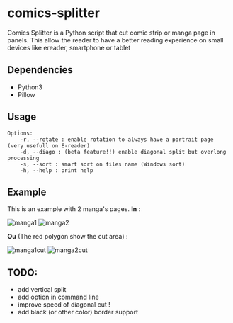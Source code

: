 # comics-splitter
Comics Splitter is a Python script that cut comic strip or manga page in panels. This allow the reader to have a better reading experience on small devices like ereader, smartphone or tablet 

## Dependencies
* Python3
* Pillow

## Usage
```python3 comics_splitter.py -i <inputDir> -o <outputDir>
Options:
    -r, --rotate : enable rotation to always have a portrait page (very usefull on E-reader)
    -d, --diago : (beta feature!!) enable diagonal split but overlong processing
    -s, --sort : smart sort on files name (Windows sort)
    -h, --help : print help
```

## Example
This is an example with 2 manga's pages.
**In** :

![manga1](https://img4.hostingpics.net/pics/700264index191.jpg)
![manga2](https://img4.hostingpics.net/pics/608616index571.jpg)

**Ou** (The red polygon show the cut area) :

![manga1cut](https://img4.hostingpics.net/pics/783604draw2100.png)
![manga2cut](https://img4.hostingpics.net/pics/812133draw2300.png)

## TODO:
* add vertical split
* add option in command line
* improve speed of diagonal cut !
* add black (or other color) border support

